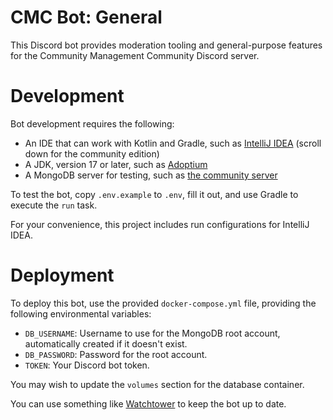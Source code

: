 # CMC Bot: General

This Discord bot provides moderation tooling and general-purpose features for the Community Management Community
Discord server.

# Development

Bot development requires the following:

- An IDE that can work with Kotlin and Gradle,
  such as [IntelliJ IDEA](https://www.jetbrains.com/idea/download/?section=windows)
  (scroll down for the community edition)
- A JDK, version 17 or later, such as [Adoptium](https://adoptium.net/)
- A MongoDB server for testing, such as [the community server](https://www.mongodb.com/try/download/community)

To test the bot, copy `.env.example` to `.env`, fill it out, and use Gradle to execute the `run` task.

For your convenience, this project includes run configurations for IntelliJ IDEA.

# Deployment

To deploy this bot, use the provided `docker-compose.yml` file, providing the following environmental variables:

- `DB_USERNAME`: Username to use for the MongoDB root account, automatically created if it doesn't exist.
- `DB_PASSWORD`: Password for the root account.
- `TOKEN`: Your Discord bot token.

You may wish to update the `volumes` section for the database container.

You can use something like [Watchtower](https://containrrr.dev/watchtower/) to keep the bot up to date.
